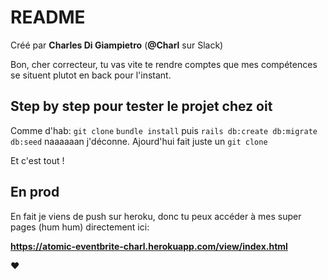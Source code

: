 # README

Créé par **Charles Di Giampietro** (**@Charl** sur Slack)

Bon, cher correcteur, tu vas vite te rendre comptes que mes compétences se situent plutot en back pour l'instant.


## Step by step pour tester le projet chez oit

Comme d'hab: `git clone` `bundle install` puis `rails db:create db:migrate db:seed`
naaaaaan j'déconne. Ajourd'hui fait juste un `git clone`

Et c'est tout !

## En prod

En fait je viens de push sur heroku, donc tu peux accéder à mes super pages (hum hum) directement ici:

**https://atomic-eventbrite-charl.herokuapp.com/view/index.html**

:heart:

